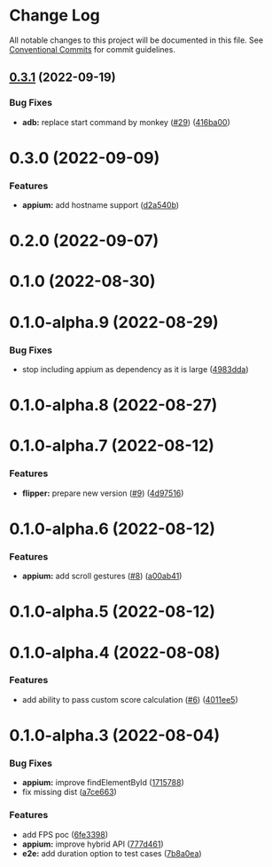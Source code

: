 # Change Log

All notable changes to this project will be documented in this file.
See [Conventional Commits](https://conventionalcommits.org) for commit guidelines.

## [0.3.1](https://github.com/bamlab/android-performance-profiler/compare/@bam.tech/appium-helper@0.3.0...@bam.tech/appium-helper@0.3.1) (2022-09-19)

### Bug Fixes

- **adb:** replace start command by monkey ([#29](https://github.com/bamlab/android-performance-profiler/issues/29)) ([416ba00](https://github.com/bamlab/android-performance-profiler/commit/416ba003c140ccb79ae168de5726846ae7060c69))

# 0.3.0 (2022-09-09)

### Features

- **appium:** add hostname support ([d2a540b](https://github.com/bamlab/android-performance-profiler/commit/d2a540b3d4946bec714254cf5d5fd0beab90013e))

# 0.2.0 (2022-09-07)

# 0.1.0 (2022-08-30)

# 0.1.0-alpha.9 (2022-08-29)

### Bug Fixes

- stop including appium as dependency as it is large ([4983dda](https://github.com/bamlab/android-performance-profiler/commit/4983ddadd13f6ad80343c784121fe2c1e878e499))

# 0.1.0-alpha.8 (2022-08-27)

# 0.1.0-alpha.7 (2022-08-12)

### Features

- **flipper:** prepare new version ([#9](https://github.com/bamlab/android-performance-profiler/issues/9)) ([4d97516](https://github.com/bamlab/android-performance-profiler/commit/4d97516f9a0b8f1715c0b22c1bdab70fb32cc527))

# 0.1.0-alpha.6 (2022-08-12)

### Features

- **appium:** add scroll gestures ([#8](https://github.com/bamlab/android-performance-profiler/issues/8)) ([a00ab41](https://github.com/bamlab/android-performance-profiler/commit/a00ab4186d82e086aec0819a246c32abd0d4f946))

# 0.1.0-alpha.5 (2022-08-12)

# 0.1.0-alpha.4 (2022-08-08)

### Features

- add ability to pass custom score calculation ([#6](https://github.com/bamlab/android-performance-profiler/issues/6)) ([4011ee5](https://github.com/bamlab/android-performance-profiler/commit/4011ee59dfd1b51530974cfaea6a60873e5699fc))

# 0.1.0-alpha.3 (2022-08-04)

### Bug Fixes

- **appium:** improve findElementById ([1715788](https://github.com/bamlab/android-performance-profiler/commit/1715788ee3fa7985393c2b0e6aeff67f873a9033))
- fix missing dist ([a7ce663](https://github.com/bamlab/android-performance-profiler/commit/a7ce6632be3aec5eadec483321b30c728ff68876))

### Features

- add FPS poc ([6fe3398](https://github.com/bamlab/android-performance-profiler/commit/6fe33981db9cfd45bae8d9db7973cff7286d394c))
- **appium:** improve hybrid API ([777d461](https://github.com/bamlab/android-performance-profiler/commit/777d46118ba3c69439be4d984682694cfdad4575))
- **e2e:** add duration option to test cases ([7b8a0ea](https://github.com/bamlab/android-performance-profiler/commit/7b8a0ea3a36dc6922be7c26cff78345a10eeb0cf))
